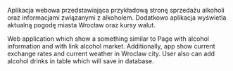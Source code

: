 Aplikacja webowa przedstawiająca przykładową stronę sprzedażu alkoholi oraz informacjami związanymi z alkoholem. Dodatkowo aplikacja wyświetla aktualną pogodę miasta Wrocław oraz kursy walut.


Web application which show a something similar to Page with alcohol information and with link alcohol market. Additionally, app show current exchange rates and current weather in Wroclaw city. User also can add alcohol drinks in table which will save in database.
